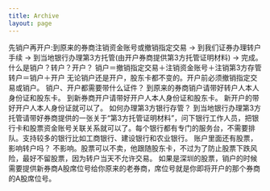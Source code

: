 ```yaml
---
title: Archive
layout: page
---
```


先销户再开户:到原来的券商注销资金账号或撤销指定交易 -> 到我们证券办理转户手续 -> 到当地银行办理第3方托管(由开户券商提供第3方托管证明材料) -> 完成。
什么是销户？转户？开户？ 销户＝撤销指定交易＋注销资金账号＋注销第3方存管 转户＝销户＋开户 无论销户还是开户，股东卡都不变的。开户前必须撤销指定交易或销户。
销户、开户都需要带什么证件？ 到原来的券商销户请带好转户人本人身份证和股东卡。 到新券商开户请带好开户人本人身份证和股东卡。 新开户的带好开户人本人身份证就可以了。
如何办理第3方银行存管？ 到当地银行办理第3方托管请带好券商提供的一张关于“第3方托管证明材料”，问下银行工作人员，把银行卡和股票资金账号关联关系就可以了。每个银行都有专门的服务台，不需要排队。支持较多的银行比如工商银行、建设银行和农业银行。
账户里面还有股票，影响转户吗？ 不影响。股票可以不卖，他跟随股东卡，不过为了防止股票下跌风险，最好不留股票，因为转户当天不允许交易。 如果是深圳的股票，销户的时候需要提供新券商A股席位号给你原来的老券商，席位号就是你即将开户的那个券商的A股席位号。